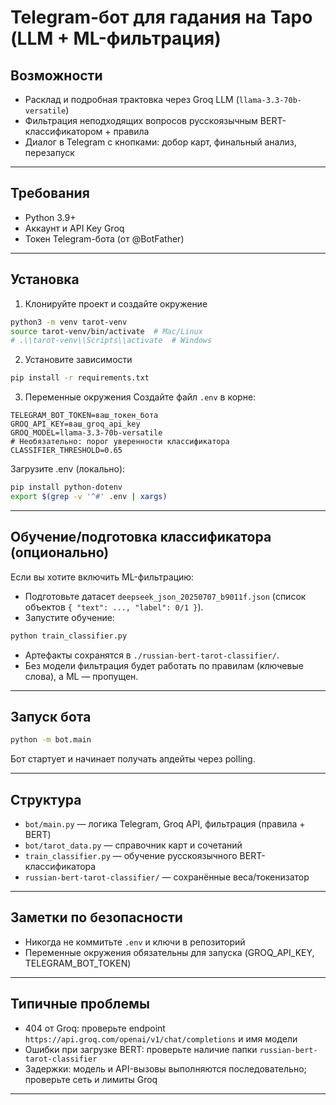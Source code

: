 # Telegram-бот для гадания на Таро (LLM + ML-фильтрация)

## Возможности
- Расклад и подробная трактовка через Groq LLM (`llama-3.3-70b-versatile`)
- Фильтрация неподходящих вопросов русскоязычным BERT-классификатором + правила
- Диалог в Telegram с кнопками: добор карт, финальный анализ, перезапуск

---

## Требования
- Python 3.9+
- Аккаунт и API Key Groq
- Токен Telegram-бота (от @BotFather)

---

## Установка

1) Клонируйте проект и создайте окружение
```bash
python3 -m venv tarot-venv
source tarot-venv/bin/activate  # Mac/Linux
# .\\tarot-venv\\Scripts\\activate  # Windows
```

2) Установите зависимости
```bash
pip install -r requirements.txt
```

3) Переменные окружения
Создайте файл `.env` в корне:
```
TELEGRAM_BOT_TOKEN=ваш_токен_бота
GROQ_API_KEY=ваш_groq_api_key
GROQ_MODEL=llama-3.3-70b-versatile
# Необязательно: порог уверенности классификатора
CLASSIFIER_THRESHOLD=0.65
```
Загрузите .env (локально):
```bash
pip install python-dotenv
export $(grep -v '^#' .env | xargs)
```

---

## Обучение/подготовка классификатора (опционально)
Если вы хотите включить ML-фильтрацию:
- Подготовьте датасет `deepseek_json_20250707_b9011f.json` (список объектов `{ "text": ..., "label": 0/1 }`).
- Запустите обучение:
```bash
python train_classifier.py
```
- Артефакты сохранятся в `./russian-bert-tarot-classifier/`.
- Без модели фильтрация будет работать по правилам (ключевые слова), а ML — пропущен.

---

## Запуск бота
```bash
python -m bot.main
```
Бот стартует и начинает получать апдейты через polling.

---

## Структура
- `bot/main.py` — логика Telegram, Groq API, фильтрация (правила + BERT)
- `bot/tarot_data.py` — справочник карт и сочетаний
- `train_classifier.py` — обучение русскоязычного BERT-классификатора
- `russian-bert-tarot-classifier/` — сохранённые веса/токенизатор

---

## Заметки по безопасности
- Никогда не коммитьте `.env` и ключи в репозиторий
- Переменные окружения обязательны для запуска (GROQ_API_KEY, TELEGRAM_BOT_TOKEN)

---

## Типичные проблемы
- 404 от Groq: проверьте endpoint `https://api.groq.com/openai/v1/chat/completions` и имя модели
- Ошибки при загрузке BERT: проверьте наличие папки `russian-bert-tarot-classifier`
- Задержки: модель и API-вызовы выполняются последовательно; проверьте сеть и лимиты Groq

---


